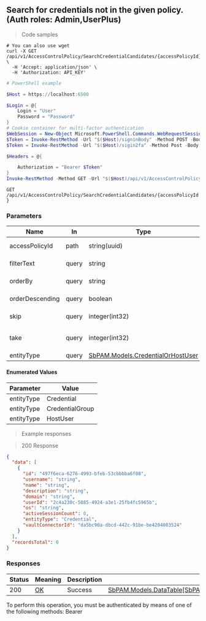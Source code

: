 
## Search for credentials not in the given policy. (Auth roles: Admin,UserPlus)

<a id="opIdSearchCredentialCandidatesAsync"></a>

> Code samples

```shell
# You can also use wget
curl -X GET /api/v1/AccessControlPolicy/SearchCredentialCandidates/{accessPolicyId} \
  -H 'Accept: application/json' \
  -H 'Authorization: API_KEY'

```

```powershell
# PowerShell example

$Host = https://localhost:6500

$Login = @{
    Login = "User"
    Password = "Password"
}
# Cookie container for multi-factor authentication
$WebSession = New-Object Microsoft.PowerShell.Commands.WebRequestSession
$Token = Invoke-RestMethod -Url "$($Host)/signinBody" -Method POST -Body (ConvertTo-Json $Login) -WebRequestSession $WebSession
$Token = Invoke-RestMethod -Url "$($Host)/sigin2fa" -Method Post -Body $MfaCode -Headers @{Authorization: "Bearer $Token"} -WebRequestSession $WebSession

$Headers = @{

    Authorization = "Bearer $Token"
}
Invoke-RestMethod -Method GET -Url "$($Host)/api/v1/AccessControlPolicy/SearchCredentialCandidates/{accessPolicyId} -Headers $Headers
```

`GET /api/v1/AccessControlPolicy/SearchCredentialCandidates/{accessPolicyId}`

<h3 id="search-for-credentials-not-in-the-given-policy.-(auth-roles:-admin,userplus)-parameters">Parameters</h3>

|Name|In|Type|Required|Description|
|---|---|---|---|---|
|accessPolicyId|path|string(uuid)|true|AccessControlPolicy Id|
|filterText|query|string|false|String to search using contains|
|orderBy|query|string|false|Property name to order results by|
|orderDescending|query|boolean|false|Use descending sort order|
|skip|query|integer(int32)|false|Start at this item (default: 0)|
|take|query|integer(int32)|false|Return this number of items (default: 30)|
|entityType|query|[SbPAM.Models.CredentialOrHostUser](../Models/sbpam.models.credentialorhostuser.md)|false|none|

#### Enumerated Values

|Parameter|Value|
|---|---|
|entityType|Credential|
|entityType|CredentialGroup|
|entityType|HostUser|

> Example responses

> 200 Response

```json
{
  "data": [
    {
      "id": "497f6eca-6276-4993-bfeb-53cbbbba6f08",
      "username": "string",
      "name": "string",
      "description": "string",
      "domain": "string",
      "userId": "2c4a230c-5085-4924-a3e1-25fb4fc5965b",
      "os": "string",
      "activeSessionCount": 0,
      "entityType": "Credential",
      "vaultConnectorId": "da5bc90a-dbcd-442c-91be-be4204003524"
    }
  ],
  "recordsTotal": 0
}
```

<h3 id="search-for-credentials-not-in-the-given-policy.-(auth-roles:-admin,userplus)-responses">Responses</h3>

|Status|Meaning|Description|Schema|
|---|---|---|---|
|200|[OK](https://tools.ietf.org/html/rfc7231#section-6.3.1)|Success|[SbPAM.Models.DataTable[SbPAM.Models.CredentialPolicyCandidateView]](../Models/sbpam.models.datatable[sbpam.models.credentialpolicycandidateview].md)|

<aside class="warning">
To perform this operation, you must be authenticated by means of one of the following methods:
Bearer
</aside>



